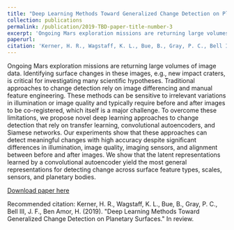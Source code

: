```yaml
---
title: "Deep Learning Methods Toward Generalized Change Detection on Planetary Surfaces"
collection: publications
permalink: /publication/2019-TBD-paper-title-number-3
excerpt: 'Ongoing Mars exploration missions are returning large volumes of image data. Identifying surface changes in these images, e.g., new impact craters, is critical for investigating many scientific hypotheses. Traditional approaches to change detection rely on image differencing and manual feature engineering. These methods can be sensitive to irrelevant variations in illumination or image quality and typically require before and after images to be co-registered, which itself is a major challenge. To overcome these limitations, we propose novel deep learning approaches to change detection that rely on transfer learning, convolutional autoencoders, and Siamese networks. Our experiments show that these approaches can detect meaningful changes with high accuracy despite significant differences in illumination, image quality, imaging sensors, and alignment between before and after images. We show that the latent representations learned by a convolutional autoencoder yield the most general representations for detecting change across surface feature types, scales, sensors, and planetary bodies.'
paperurl: 
citation: 'Kerner, H. R., Wagstaff, K. L., Bue, B., Gray, P. C., Bell III, J. F., Ben Amor, H. (2019). &quot;Deep Learning Methods Toward Generalized Change Detection on Planetary Surfaces.&quot; <i>In Review</i>.'
---
```

Ongoing Mars exploration missions are returning large volumes of image data. Identifying surface changes in these images, e.g., new impact craters, is critical for investigating many scientific hypotheses. Traditional approaches to change detection rely on image differencing and manual feature engineering. These methods can be sensitive to irrelevant variations in illumination or image quality and typically require before and after images to be co-registered, which itself is a major challenge. To overcome these limitations, we propose novel deep learning approaches to change detection that rely on transfer learning, convolutional autoencoders, and Siamese networks. Our experiments show that these approaches can detect meaningful changes with high accuracy despite significant differences in illumination, image quality, imaging sensors, and alignment between before and after images. We show that the latent representations learned by a convolutional autoencoder yield the most general representations for detecting change across surface feature types, scales, sensors, and planetary bodies.

[Download paper here](http://hannah-rae.github.io/files/Kerner_et_al_2019.pdf)

Recommended citation: Kerner, H. R., Wagstaff, K. L., Bue, B., Gray, P. C., Bell III, J. F., Ben Amor, H. (2019). &quot;Deep Learning Methods Toward Generalized Change Detection on Planetary Surfaces.&quot; In review.